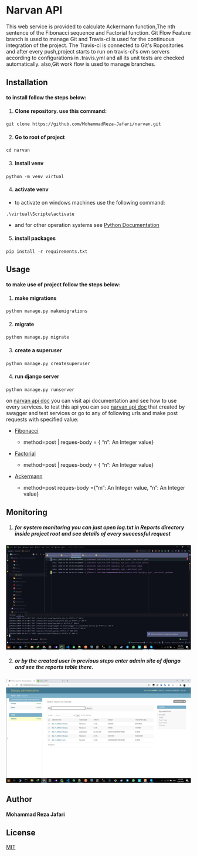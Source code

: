 # Narvan API

This web service is provided to calculate Ackermann function,The nth sentence of the Fibonacci sequence and Factorial function.
Git Flow Feature branch is used to manage Git and Travis-ci is used for the continuous integration of the project.
The Travis-ci is connected to Git's Ropositories and after every push,project starts to run on travis-ci's own servers according to configurations in .travis.yml 
and all its unit tests are checked automatically.
also,Git work flow is used to manage branches.

## Installation

#### to install follow the steps below:

1. #### Clone repository. use this command:

```
git clone https://github.com/MohammadReza-Jafari/narvan.git
```

2. #### Go to root of project
```
cd narvan
```

3. #### Install venv

```
python -m venv virtual
```

4. #### activate venv

- to activate on windows machines use the following command:

```
.\virtual\Scripte\activate
```

- and for other operation systems see [Python Documentation](https://docs.python.org/3/library/venv.html#creating-virtual-environments)

5. #### install packages
```
pip install -r requirements.txt
```



## Usage
#### to make use of project follow the steps below:

1. #### make migrations
```
python manage.py makemigrations
```

2. #### migrate
```
python manage.py migrate
```

3. #### create a superuser
```
python manage.py createsuperuser
```

4. #### run django server
```
python manage.py runserver
```

on [narvan api doc](http://127.0.0.1:8000/api/doc/) you can visit api documentation and see how to use every services.
to test this api you can see [narvan api doc](http://127.0.0.1:8000/api/doc/) that created by swagger and test services or go to any of following urls
and make post requests with specified value:

* [Fibonacci](http://127.0.0.1:8000/api/calculate/fibonacci)
   * method=post | reques-body = { “n”: An Integer value}


* [Factorial](http://127.0.0.1:8000/api/calculate/factorial)
   * method=post | reques-body = { “n”: An Integer value}

* [Ackermann](http://127.0.0.1:8000/api/calculate/ackermann)
   * method=post reques-body ={“m”: An Integer value, “n”: An Integer value}

## Monitoring
1. ##### for system monitoring you can just open log.txt in Reports directory inside project root and see details of every successful request <br />
![log.txt](https://github.com/MohammadReza-Jafari//pysru_bot/blob/master/3.png?raw=true) <br />

2. ##### or by the created user in previous steps enter admin site of django and see the reports table there. <br/>
![log.txt](https://github.com/MohammadReza-Jafari//pysru_bot/blob/master/2.png?raw=true) <br />


## Author
#### Mohammad Reza Jafari

## License

[MIT](https://choosealicense.com/licenses/mit/)
